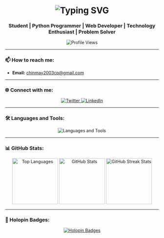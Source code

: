 <h1 align="center">
  <img src="https://readme-typing-svg.herokuapp.com?font=Fira+Code&size=32&pause=1000&color=3BEFE3&center=true&width=1000&lines=Hi+%F0%9F%91%8B%2C+I+am+Chinmay+Phanasgaonkar" alt="Typing SVG" />
</h1>

<h3 align="center">Student | Python Programmer | Web Developer | Technology Enthusiast | Problem Solver</h3>

<p align="center">
  <img src="https://komarev.com/ghpvc/?username=Chin-ma&label=Profile%20views&color=0e75b6&style=flat" alt="Profile Views" />
</p>

---

### 📫 How to reach me:
- **Email:** [chinmay2003cp@gmail.com](mailto:chinmay2003cp@gmail.com)

---

### 🌐 Connect with me:
<p align="center">
  <a href="https://twitter.com/CPhanasgaonkar" target="_blank">
    <img src="https://img.shields.io/badge/Twitter-%231DA1F2.svg?style=for-the-badge&logo=twitter&logoColor=white" alt="Twitter" />
  </a>
  <a href="https://www.linkedin.com/in/chinmay-phanasgaonkar-3197671a7/" target="_blank">
    <img src="https://img.shields.io/badge/LinkedIn-%230077B5.svg?style=for-the-badge&logo=linkedin&logoColor=white" alt="LinkedIn" />
  </a>
</p>

---

### 🛠️ Languages and Tools:
<p align="center">
  <img src="https://skillicons.dev/icons?i=bootstrap,c,cpp,css,html,js,mysql,php,python,react" alt="Languages and Tools" />
</p>

---

### 📊 GitHub Stats:
<div align="center">
  <img src="https://github-readme-stats.vercel.app/api/top-langs?username=Chin-ma&show_icons=true&locale=en&layout=compact&theme=radical" alt="Top Languages" height="150" />
  <img src="https://github-readme-stats.vercel.app/api?username=Chin-ma&show_icons=true&locale=en&theme=radical" alt="GitHub Stats" height="150" />
  <img src="https://github-readme-streak-stats.herokuapp.com/?user=Chin-ma&theme=radical" alt="GitHub Streak Stats" height="150" />
</div>

---

### 🏅 Holopin Badges:
<p align="center">
  <a href="https://holopin.io/@chinma">
    <img src="https://holopin.me/chinma" alt="Holopin Badges" />
  </a>
</p>


